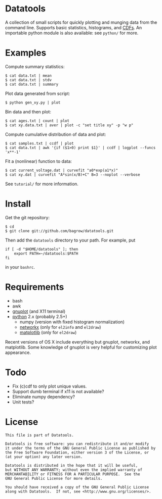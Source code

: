 Datatools
=========

A collection of small scripts for quickly plotting and munging data from the
command line.  Supports basic statistics, histograms, and [CDFs][].  An importable
python module is also available: see `python/` for more.


Examples
========

Compute summary statistics:

    $ cat data.txt | mean
    $ cat data.txt | stdv
    $ cat data.txt | summary

Plot data generated from script:

    $ python gen_xy.py | plot

Bin data and then plot:

    $ cat ages.txt | count | plot
    $ cat xy.data.txt | aver | plot -c "set title xy" -p "w p"

Compute cumulative distribution of data and plot:

    $ cat samples.txt | ccdf | plot
    $ cat data.txt | awk '{if ($1>0) print $1}' | ccdf | logplot --funcs 'x**-1'

Fit a (nonlinear) function to data:

    $ cat current_voltage.dat | curvefit "a0*exp(a1*x)"
    $ cat xy.dat | curvefit "A*sin(x/B)+C" B=3 --noplot --verbose

See `tutorial/` for more information.

Install
=======

Get the git repository:

    $ cd
    $ git clone git://github.com/bagrow/datatools.git

Then add the `datatools` directory to your path.  For example, put

    if [ -d "$HOME/datatools" ]; then
        export PATH=~/datatools:$PATH
    fi

in your `bashrc`.


Requirements
============

* bash
* awk
* [gnuplot][] (and X11 terminal)
* [python][] 2.x (probably 2.5+)
    - numpy (version with fixed histogram normalization)
    - [networkx][] (only for `el2info` and `el2draw`)
    - [matplotlib][] (only for `el2draw`)

Recent versions of OS X include everything but gnuplot, networkx, and
matplotlib.  Some knowledge of gnuplot is very helpful for customizing plot
appearance.

Todo
====

* Fix (c)cdf to only plot unique values.
* Support dumb terminal if x11 is not available?
* Eliminate numpy dependency?
* Unit tests?

License
=======

    This file is part of Datatools.
    
    Datatools is free software: you can redistribute it and/or modify
    it under the terms of the GNU General Public License as published by
    the Free Software Foundation, either version 3 of the License, or
    (at your option) any later version.
    
    Datatools is distributed in the hope that it will be useful,
    but WITHOUT ANY WARRANTY; without even the implied warranty of
    MERCHANTABILITY or FITNESS FOR A PARTICULAR PURPOSE.  See the
    GNU General Public License for more details.
    
    You should have received a copy of the GNU General Public License
    along with Datatools.  If not, see <http://www.gnu.org/licenses/>.

[CDFs]:       http://en.wikipedia.org/wiki/Empirical_distribution_function
[numpy]:      http://numpy.scipy.org/
[python]:     http://python.org/
[gnuplot]:    http://www.gnuplot.info/
[networkx]:   http://networkx.lanl.gov
[matplotlib]: http://matplotlib.sourceforge.net
